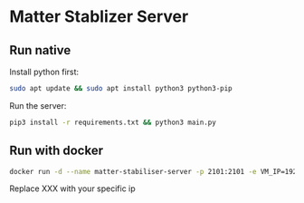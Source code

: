 # Matter Stablizer Server

## Run native
Install python first:
```bash
sudo apt update && sudo apt install python3 python3-pip
```
Run the server:
```bash
pip3 install -r requirements.txt && python3 main.py
```

## Run with docker
```bash
docker run -d --name matter-stabiliser-server -p 2101:2101 -e VM_IP=192.168.100.XXX jzeladmin2006/m321-matter-stabiliser-server
```
Replace XXX with your specific ip
